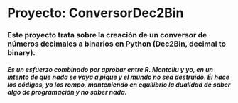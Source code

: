 # Proyecto: ConversorDec2Bin
### Este proyecto trata sobre la creación de un conversor de números decimales a binarios en Python (Dec2Bin, decimal to binary).

##### Es un esfuerzo combinado por aprobar entre R. Montoliu y yo, en un intento de que nada se vaya a pique y el mundo no sea destruido. Él hace los códigos, yo los rompo, manteniendo en equilibrio la dualidad de saber algo de programación y no saber nada.
